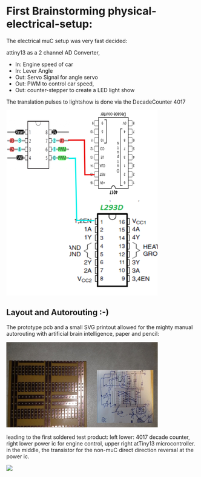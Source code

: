 # First Brainstorming physical-electrical-setup:

The electrical muC setup was very fast decided:

attiny13 as a 2 channel AD Converter, 

+ In: Engine speed of car
+ In: Lever Angle
+ Out: Servo Signal for angle servo
+ Out: PWM to control car speed,
+ Out: counter-stepper to create a LED light show 

The translation pulses to lightshow is done via the DecadeCounter 4017

![And this was the idea (quit close!)](electrical_hardware_setup_1.png)

## Layout and Autorouting :-)

The prototype pcb and a small SVG printout allowed for the mighty manual autorouting 
with artificial brain intelligence, paper and pencil:

![](pcb_and_autolayer.png)

leading to the first soldered test product: left lower: 4017 decade counter, right lower power ic for engine control, upper right atTiny13 microcontroller.
in the middle, the transistor for the non-muC direct direction reversal at the power ic.

![](first_soldering)

